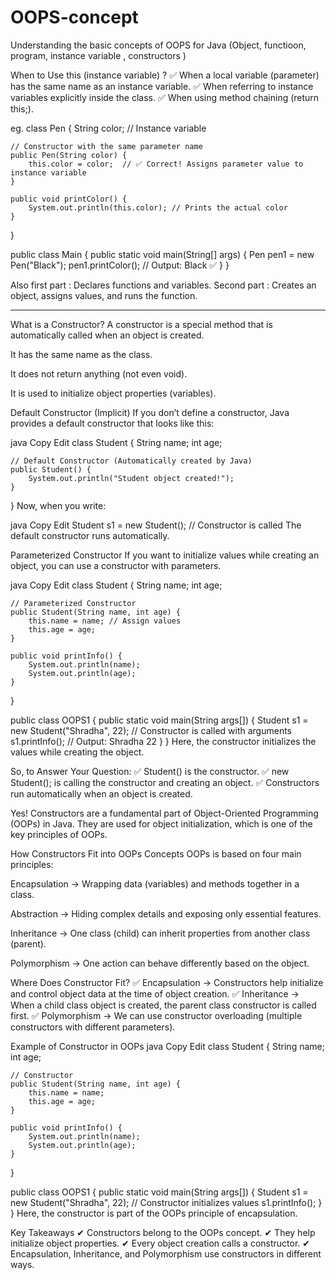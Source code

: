 # OOPS-concept
Understanding the basic concepts of OOPS for Java (Object, functioon, program, instance variable , constructors )






When to Use this (instance variable) ?
✅ When a local variable (parameter) has the same name as an instance variable.
✅ When referring to instance variables explicitly inside the class.
✅ When using method chaining (return this;).


eg. class Pen {
    String color;  // Instance variable

    // Constructor with the same parameter name
    public Pen(String color) {
        this.color = color;  // ✅ Correct! Assigns parameter value to instance variable
    }

    public void printColor() {
        System.out.println(this.color); // Prints the actual color
    }
}

public class Main {
    public static void main(String[] args) {
        Pen pen1 = new Pen("Black");
        pen1.printColor();  // Output: Black ✅
    }
}

Also first part : Declares functions and variables.
Second part :  Creates an object, assigns values, and runs the function.



---------------------------------------------------------------------------------------------------------


What is a Constructor?
A constructor is a special method that is automatically called when an object is created.

It has the same name as the class.

It does not return anything (not even void).

It is used to initialize object properties (variables).

Default Constructor (Implicit)
If you don’t define a constructor, Java provides a default constructor that looks like this:

java
Copy
Edit
class Student {
    String name;
    int age;

    // Default Constructor (Automatically created by Java)
    public Student() {
        System.out.println("Student object created!");
    }
}
Now, when you write:

java
Copy
Edit
Student s1 = new Student();  // Constructor is called
The default constructor runs automatically.

Parameterized Constructor
If you want to initialize values while creating an object, you can use a constructor with parameters.

java
Copy
Edit
class Student {
    String name;
    int age;

    // Parameterized Constructor
    public Student(String name, int age) {
        this.name = name; // Assign values
        this.age = age;
    }

    public void printInfo() {
        System.out.println(name);
        System.out.println(age);
    }
}

public class OOPS1 {
    public static void main(String args[]) {
        Student s1 = new Student("Shradha", 22); // Constructor is called with arguments
        s1.printInfo();  // Output: Shradha  22
    }
}
Here, the constructor initializes the values while creating the object.

So, to Answer Your Question:
✅ Student() is the constructor.
✅ new Student(); is calling the constructor and creating an object.
✅ Constructors run automatically when an object is created.


Yes! Constructors are a fundamental part of Object-Oriented Programming (OOPs) in Java. They are used for object initialization, which is one of the key principles of OOPs.

How Constructors Fit into OOPs Concepts
OOPs is based on four main principles:

Encapsulation → Wrapping data (variables) and methods together in a class.

Abstraction → Hiding complex details and exposing only essential features.

Inheritance → One class (child) can inherit properties from another class (parent).

Polymorphism → One action can behave differently based on the object.

Where Does Constructor Fit?
✅ Encapsulation → Constructors help initialize and control object data at the time of object creation.
✅ Inheritance → When a child class object is created, the parent class constructor is called first.
✅ Polymorphism → We can use constructor overloading (multiple constructors with different parameters).

Example of Constructor in OOPs
java
Copy
Edit
class Student {
    String name;
    int age;

    // Constructor
    public Student(String name, int age) {
        this.name = name;
        this.age = age;
    }

    public void printInfo() {
        System.out.println(name);
        System.out.println(age);
    }
}

public class OOPS1 {
    public static void main(String args[]) {
        Student s1 = new Student("Shradha", 22); // Constructor initializes values
        s1.printInfo();
    }
}
Here, the constructor is part of the OOPs principle of encapsulation.

Key Takeaways
✔ Constructors belong to the OOPs concept.
✔ They help initialize object properties.
✔ Every object creation calls a constructor.
✔ Encapsulation, Inheritance, and Polymorphism use constructors in different ways.

